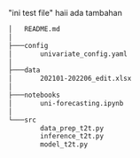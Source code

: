 "ini test file" 
haii ada tambahan

```bash
│   README.md
│
├───config
│       univariate_config.yaml
│
├───data
│       202101-202206_edit.xlsx
│
├───notebooks
│       uni-forecasting.ipynb
│
└───src
        data_prep_t2t.py
        inference_t2t.py
        model_t2t.py
```